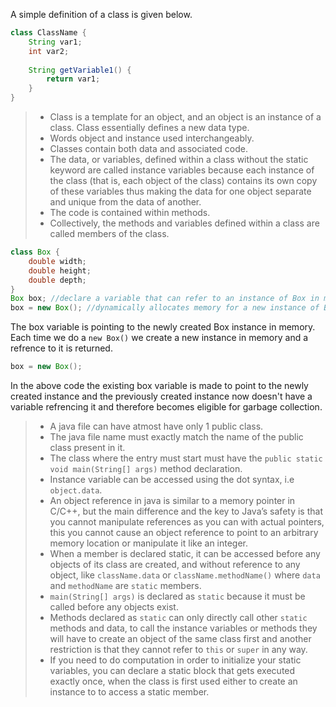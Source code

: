 A simple definition of a class is given below.
```java
class ClassName {
    String var1;
    int var2;
    
    String getVariable1() {
        return var1;
    }
}
```
> - Class is a template for an object, and an object is an instance of a class. Class essentially defines a new data type.
> - Words object and instance used interchangeably.
> - Classes contain both data and associated code.
> - The data, or variables, defined within a class without the static keyword are called instance variables because each instance of the class (that is, each object of the class) contains its own copy of these variables thus making the data for one object separate and unique from the data of another.
> - The code is contained within methods.
> - Collectively, the methods and variables defined within a class are called members of the class.

```java
class Box {
    double width;
    double height;
    double depth;
}
Box box; //declare a variable that can refer to an instance of Box in memory
box = new Box(); //dynamically allocates memory for a new instance of Box and return the reference
```
The box variable is pointing to the newly created Box instance in memory. Each time we do a `new Box()` we create a new instance in memory and a refrence to it is returned.
```java
box = new Box();
```
In the above code the existing box variable is made to point to the newly created instance and the previously created instance now doesn't have a variable refrencing it and therefore becomes eligible for garbage collection.
> - A java file can have atmost have only 1 public class.
> - The java file name must exactly match the name of the public class present in it.
> - The class where the entry must start must have the `public static void main(String[] args)` method declaration.
> - Instance variable can be accessed using the dot syntax, i.e `object.data`.
> - An object reference in java is similar to a memory pointer in C/C++, but the main difference and the key to Java’s safety is that you cannot manipulate references as you can with actual pointers, this you cannot cause an object reference to point to an arbitrary memory location or manipulate it like an integer.
> - When a member is declared static, it can be accessed before any objects of its class are created, and without reference to any object, like `className.data` or `className.methodName()` where `data` and `methodName` are `static` members.
> - `main(String[] args)` is declared as `static` because it must be called before any objects exist.
> - Methods declared as `static` can only directly call other `static` methods and data, to call the instance variables or methods they will have to create an object of the same  class first and another restriction is that they cannot refer to `this` or `super` in any way.
> - If you need to do computation in order to initialize your static variables, you can declare a static block that gets executed exactly once, when the class is first used either to create an instance to to access a static member.
